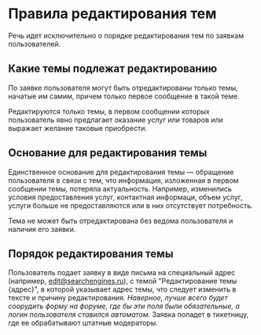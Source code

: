 # Правила редактирования тем
Речь идет исключительно о порядке редактирования тем по заявкам пользователей. 


## Какие темы подлежат редактированию
По заявке пользователя могут быть отредактированы только темы, начатые им самим, причем только первое сообщение в такой теме. 

Редактируются только темы, в первом сообщении которых пользователь явно предлагает оказание услуг или товаров или выражает желание таковые приобрести. 

## Основание для редактирования темы
Единственное основание для редактирования темы — обращение пользователя в связи с тем, что информация, изложенная в первом сообщении темы, потеряла актуальность. Например, изменились условия предоставления услуг, контактная информаци, объем услуг, услуги больше не предоставляются или в них отсутствует потребность.

Тема не может быть отредактирована без ведома пользователя и наличия его заявки.

## Порядок редактирования темы
Пользователь подает заявку в виде письма на специальный адрес (например, edit@searchengines.ru), с темой "Редактирование темы {адрес}", в которой указывает адрес темы, что следует изменить в тексте и причину редактирования.
*Наверное, лучше всего будет соорудить форму на форуме, где бы эти поля были обязательные, а логин пользователя ставился автоматом.*
Заявка попадет в тикетницу, где ее обрабатывают штатные модераторы.

